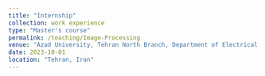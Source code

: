 ```yaml
---
title: "Internship"
collection: work experience
type: "Master's course"
permalink: /teaching/Image-Processing
venue: "Azad University, Tehran North Branch, Department of Electrical and Computer Science"
date: 2023-10-01
location: "Tehran, Iran"
---
```

